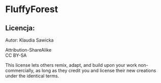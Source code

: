 # FluffyForest
## Licencja:
Autor: Klaudia Sawicka  
  
Attribution-ShareAlike  
CC BY-SA    
  
This license lets others remix, adapt, and build upon your work non-commercially, as long as they
credit you and license their new creations under the identical terms.
